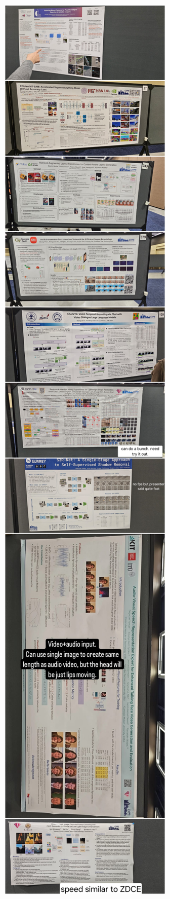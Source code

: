 ![alt text](https://github.com/HeChengHui/CVPR2024/blob/main/Materials/17June/posters/WhatsApp%20Image%202024-07-01%20at%2017.25.57%20(1).jpeg)
![alt text](https://github.com/HeChengHui/CVPR2024/blob/main/Materials/17June/posters/WhatsApp%20Image%202024-07-01%20at%2017.25.57.jpeg)
![alt text](https://github.com/HeChengHui/CVPR2024/blob/main/Materials/17June/posters/WhatsApp%20Image%202024-07-01%20at%2017.25.58%20(1).jpeg)
![alt text](https://github.com/HeChengHui/CVPR2024/blob/main/Materials/17June/posters/WhatsApp%20Image%202024-07-01%20at%2017.25.58%20(2).jpeg)
![alt text](https://github.com/HeChengHui/CVPR2024/blob/main/Materials/17June/posters/WhatsApp%20Image%202024-07-01%20at%2017.25.58.jpeg)
![alt text](https://github.com/HeChengHui/CVPR2024/blob/main/Materials/17June/posters/WhatsApp%20Image%202024-07-01%20at%2017.25.59%20(1).jpeg)
![alt text](https://github.com/HeChengHui/CVPR2024/blob/main/Materials/17June/posters/WhatsApp%20Image%202024-07-01%20at%2017.25.59.jpeg)
![alt text](https://github.com/HeChengHui/CVPR2024/blob/main/Materials/17June/posters/WhatsApp%20Image%202024-07-01%20at%2017.26.00%20(1).jpeg)
![alt text](https://github.com/HeChengHui/CVPR2024/blob/main/Materials/17June/posters/WhatsApp%20Image%202024-07-01%20at%2017.26.00.jpeg)
